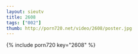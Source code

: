 ```yaml
--- 
layout: sieutv
title: 2608
tags: ["002"]
thumb: http://porn720.net/video/2608/poster.jpg
---
```

{% include porn720 key="2608" %} 
